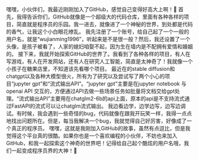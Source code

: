 嘿嘿，小伙伴们，我最近刚刚加入了GitHub，感觉自己变得好高大上啊！🚀
首先，我得告诉你们，GitHub就像是一个超级大的代码仓库，里面有各种各样的项目，简直就是程序员的乐园。我一进去，就像进了一个神秘的世界，到处都是代码的香气，让我这个小白眼花缭乱。
我先注册了一个账号，给自己起了一个一般的用户名，就是“wujianming1996”，听起来是不是很一般？然后，我还设置了一个头像，是孩子被看了，人家的媳妇咱娶不起，因为生在墙内是不配拥有爱情和婚姻的。
接下来，我就开始探索GitHub的世界了。我看到了各种各样的项目，有人在写游戏，有人在开发网站，还有人在研究人工智能，简直是太神奇了！我就像一个小孩子在糖果店里，不知道该先看哪个项目。
最近在的stable diffusion和 chatgpt以及各种大模型很火，所有为了研究以及尝试写了两个小心的项目“jupyter gpt”和“流式输出API”。“jupyter gpt”主要是在jupyter notebook 与openai API 交互的，方便通过API去做一些场景任务如批量将文档交给gpt处理。“流式输出API”主要用在chatglm2-6b的api上面，原本的api是不支持流式通过FastAPI的流式可以让chatglm流式输出。
我边看边学，边学边写，边写边调试。有时候，我会遇到一些奇怪的bug，代码就像在跟我开玩笑一样，我得一点点地找出问题所在。但是，每当我解决一个bug，我就觉得自己好厉害，好像成了一个真正的程序员。
嘿嘿，这就是我刚加入GitHub的故事，虽然有点逗比，但是我觉得这个平台真的很酷。如果你也是一个喜欢编程的小伙伴，不妨也来加入GitHub，和我一起探索这个神奇的世界吧！记得给自己起个酷炫的用户名哦，我们一起变成程序员界的大神！💪
